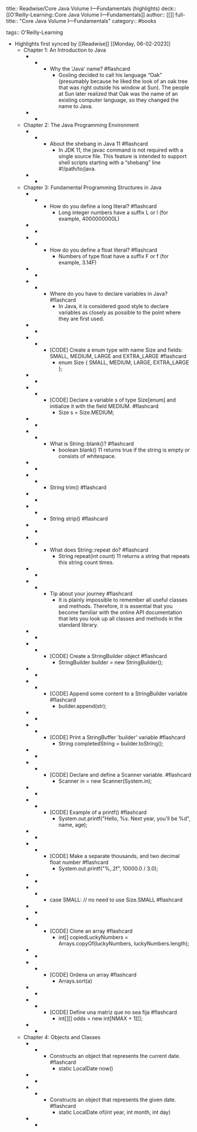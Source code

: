 title:: Readwise/Core Java Volume I—Fundamentals (highlights)
deck:: [[O'Reilly-Learning::Core Java Volume I—Fundamentals]]
author:: [[]]
full-title:: "Core Java Volume I—Fundamentals"
category:: #books

tags:: O'Reilly-Learning

- Highlights first synced by [[Readwise]] [[Monday, 06-02-2023]]
	- Chapter 1: An Introduction to Java
		- -
			- Why the 'Java' name? #flashcard
				- Gosling decided to call his language “Oak” (presumably because he liked the look of an oak tree that was right outside his window at Sun). The people at Sun later realized that Oak was the name of an existing computer language, so they changed the name to Java.
		- -
	- Chapter 2: The Java Programming Environment
		- -
			- About the shebang in Java 11 #flashcard
				- In JDK 11, the javac command is not required with a single source file. This feature is intended to support shell scripts starting with a “shebang” line #!/path/to/java.
		- -
	- Chapter 3: Fundamental Programming Structures in Java
		- -
			- How do you define a long literal? #flashcard
				- Long integer numbers have a suffix L or l (for example, 4000000000L)
		- -
		- -
			- How do you define a float literal? #flashcard
				- Numbers of type float have a suffix F or f (for example, 3.14F)
		- -
		- -
			- Where do you have to declare variables in Java? #flashcard
				- In Java, it is considered good style to declare variables as closely as possible to the point where they are first used.
		- -
		- -
			- [CODE]
			  Create a enum type with name Size and fields: SMALL, MEDIUM, LARGE and EXTRA_LARGE #flashcard
				- enum Size { SMALL, MEDIUM, LARGE, EXTRA_LARGE };
		- -
		- -
			- [CODE]
			  Declare a variable s of type Size[enum] and initialize it with the field MEDIUM. #flashcard
				- Size s = Size.MEDIUM;
		- -
		- -
			- What is String::blank()? #flashcard
				- boolean blank() 11
				  returns true if the string is empty or consists of whitespace.
		- -
		- -
			- String trim() #flashcard
		- -
		- -
			- String strip() #flashcard
		- -
		- -
			- What does String::repeat do? #flashcard
				- String repeat(int count) 11
				  returns a string that repeats this string count times.
		- -
		- -
			- Tip about your journey #flashcard
				- It is plainly impossible to remember all useful classes and methods. Therefore, it is essential that you become familiar with the online API documentation that lets you look up all classes and methods in the standard library.
		- -
		- -
			- [CODE]
			  Create a StringBuilder object #flashcard
				- StringBuilder builder = new StringBuilder();
		- -
		- -
			- [CODE]
			  Append some content to a StringBuilder variable #flashcard
				- builder.append(str);
		- -
		- -
			- [CODE]
			  Print a StringBuffer 'builder' variable #flashcard
				- String completedString = builder.toString();
		- -
		- -
			- [CODE]
			  Declare and define a Scanner variable. #flashcard
				- Scanner in = new Scanner(System.in);
		- -
		- -
			- [CODE]
			  Example of a printf() #flashcard
				- System.out.printf("Hello, %s. Next year, you'll be %d", name, age);
		- -
		- -
			- [CODE] Make a separate thousands, and two decimal float number #flashcard
				- System.out.printf("%,.2f", 10000.0 / 3.0);
		- -
		- -
			- case SMALL: // no need to use Size.SMALL #flashcard
		- -
		- -
			- [CODE] Clone an array #flashcard
				- int[] copiedLuckyNumbers = Arrays.copyOf(luckyNumbers, luckyNumbers.length);
		- -
		- -
			- [CODE] Ordena un array #flashcard
				- Arrays.sort(a)
		- -
		- -
			- [CODE] Define una matriz que no sea fija #flashcard
				- int[][] odds = new int[NMAX + 1][];
		- -
	- Chapter 4: Objects and Classes
		- -
			- Constructs an object that represents the current date. #flashcard
				- static LocalDate now()
		- -
		- -
			- Constructs an object that represents the given date. #flashcard
				- static LocalDate of(int year, int month, int day)
		- -
